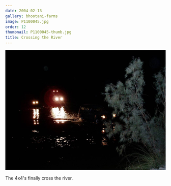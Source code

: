 ```yaml
---
date: 2004-02-13
gallery: bhootani-farms
image: P1100045.jpg
order: 12
thumbnail: P1100045-thumb.jpg
title: Crossing the River
---
```


![Crossing the River](./P1100045.jpg)

The 4x4's finally cross the river.